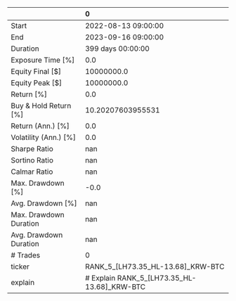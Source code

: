 |                        | 0                                           |
|:-----------------------|:--------------------------------------------|
| Start                  | 2022-08-13 09:00:00                         |
| End                    | 2023-09-16 09:00:00                         |
| Duration               | 399 days 00:00:00                           |
| Exposure Time [%]      | 0.0                                         |
| Equity Final [$]       | 10000000.0                                  |
| Equity Peak [$]        | 10000000.0                                  |
| Return [%]             | 0.0                                         |
| Buy & Hold Return [%]  | 10.20207603955531                           |
| Return (Ann.) [%]      | 0.0                                         |
| Volatility (Ann.) [%]  | 0.0                                         |
| Sharpe Ratio           | nan                                         |
| Sortino Ratio          | nan                                         |
| Calmar Ratio           | nan                                         |
| Max. Drawdown [%]      | -0.0                                        |
| Avg. Drawdown [%]      | nan                                         |
| Max. Drawdown Duration | nan                                         |
| Avg. Drawdown Duration | nan                                         |
| # Trades               | 0                                           |
| ticker                 | RANK_5_[LH73.35_HL-13.68]_KRW-BTC           |
| explain                | # Explain RANK_5_[LH73.35_HL-13.68]_KRW-BTC |
